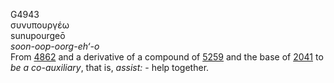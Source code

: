 <body>
  <p>G4943<br>  συνυπουργέω  <br> sunupourgeō  <br><i>soon-oop-oorg-eh‘-o </i><br>From <a href="g4862.htm">4862</a> and a derivative of a compound of <a href="g5259.htm">5259</a> and the base of <a href="g2041.htm">2041</a>  to <i>be</i> <i>a</i> <i>co-auxiliary</i>, that is, <i>assist:</i> - help together.<br></p>
 </body>